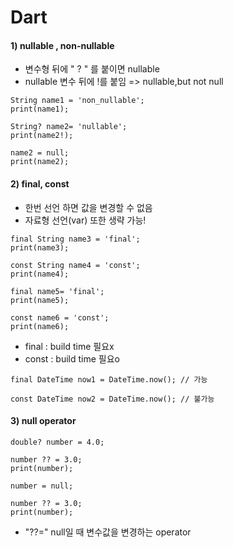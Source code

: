 # Dart


#### 1) nullable , non-nullable
- 변수형 뒤에 " ? " 를 붙이면 nullable
- nullable 변수 뒤에 !를 붙임 => nullable,but not null

````
String name1 = 'non_nullable';
print(name1);
  
String? name2= 'nullable';
print(name2!);
  
name2 = null;
print(name2);
````

#### 2) final, const
- 한번 선언 하면 값을 변경할 수 없음
- 자료형 선언(var) 또한 생략 가능!

````
final String name3 = 'final';
print(name3);
  
const String name4 = 'const';
print(name4);
````
````
final name5= 'final';
print(name5);
  
const name6 = 'const';
print(name6);
````

- final : build time 필요x
- const : build time 필요o
````
final DateTime now1 = DateTime.now(); // 가능

const DateTime now2 = DateTime.now(); // 불가능
````
#### 3) null operator
````
double? number = 4.0;

number ?? = 3.0;
print(number);

number = null;

number ?? = 3.0;
print(number);
````
- "??=" null일 때 변수값을 변경하는 operator
